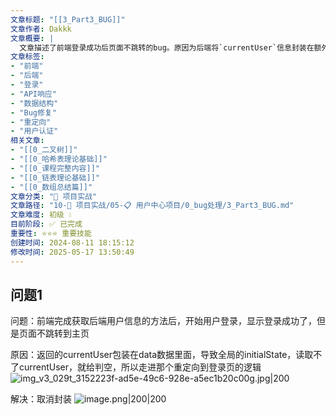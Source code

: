 ```yaml
---
文章标题: "[[3_Part3_BUG]]" 
文章作者: Dakkk
文章概要: |
  文章描述了前端登录成功后页面不跳转的bug。原因为后端将`currentUser`信息封装在额外的`data`字段中，导致前端全局状态无法正确读取而判断为空，触发重定向。解决方案是取消后端响应中`currentUser`的`data`封装。
文章标签:
- "前端"
- "后端"
- "登录"
- "API响应"
- "数据结构"
- "Bug修复"
- "重定向"
- "用户认证"
相关文章:
- "[[0_二叉树]]"
- "[[0_哈希表理论基础]]"
- "[[0_课程完整内容]]"
- "[[0_链表理论基础]]"
- "[[0_数组总结篇]]"
文章分类: "🚀 项目实战"
文章路径: "10-🚀 项目实战/05-📋 用户中心项目/0_bug处理/3_Part3_BUG.md"
文章难度: 初级 💧
目前阶段: ✅ 已完成
重要性: ⭐⭐⭐ 重要技能
创建时间: 2024-08-11 18:15:12
修改时间: 2025-05-17 13:50:49
---
```


## 问题1


问题：前端完成获取后端用户信息的方法后，开始用户登录，显示登录成功了，但是页面不跳转到主页

原因：返回的currentUser包装在data数据里面，导致全局的initialState，读取不了currentUser，就给判空，所以走进那个重定向到登录页的逻辑
![img_v3_029t_3152223f-ad5e-49c6-928e-a5ec1b20c00g.jpg|200](https://my-obsidian-image.oss-cn-guangzhou.aliyuncs.com/2024/04/2f4912b3177b7dae69e1ea444074c7cf.jpg)

解决：取消封装
![image.png|200|200](https://my-obsidian-image.oss-cn-guangzhou.aliyuncs.com/2024/04/59eda99e7f4f012f11e7911d210ceefc.png)